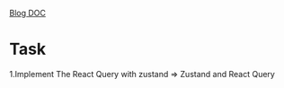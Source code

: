 [Blog DOC](https://iamashot.medium.com/supercharge-your-react-state-management-like-a-senior-dev-unlocking-the-power-of-zustand-and-react-b2db33ecd12)

# Task

1.Implement The React Query with zustand => Zustand and React Query
